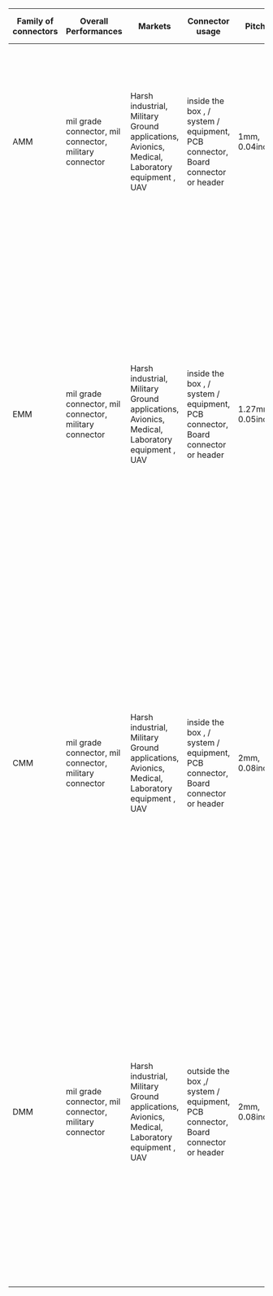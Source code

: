 |Family of connectors|Overall Performances                                  |Markets                                                                                      |Connector usage                                                                |Pitch           |Miniaturisation|Ruggedness|Performances|type of connector|Order type                                               |Minimum order quantity|Contact types                                                                                                                                                                |Configurations                                                                                                                                                                                                                                                                                                                                                                     |Cables types                                                        |PCB termination type                             |Material                                   |EMI Protection|Weight    |Panel Mounting                                   |temperature                                 |
|--------------------|------------------------------------------------------|---------------------------------------------------------------------------------------------|-------------------------------------------------------------------------------|----------------|---------------|----------|------------|-----------------|---------------------------------------------------------|----------------------|-----------------------------------------------------------------------------------------------------------------------------------------------------------------------------|-----------------------------------------------------------------------------------------------------------------------------------------------------------------------------------------------------------------------------------------------------------------------------------------------------------------------------------------------------------------------------------|--------------------------------------------------------------------|-------------------------------------------------|-------------------------------------------|--------------|----------|-------------------------------------------------|--------------------------------------------|
|AMM                 |mil grade connector, mil connector, military connector|Harsh industrial, Military Ground applications, Avionics, Medical, Laboratory equipment , UAV|inside the box , / system / equipment, PCB connector, Board connector or header|1mm, 0.04inch   |more, most     |least,less|least,less  |nanod            |In stock, Off-the-shelf, Connector Off the Shelf and COTS|1                     |signal, data, low amperage, LF, low frequency or LVDS                                                                                                                        |Any combination of this Male to Female is possible are Male Straight Through Hole on PCB, Female Straight Through Hole on PCB, Female on Cable/Harness, Male Straight SMT on PCB, or Female Straight SMT on PCB                                                                                                                                                                    |AWG26, AWG28, AWG30                                                 |Through hole / Thru hole or SMT / Surface Mounted|plastic, Composite, thermoplastic, PPS, LCP|No            |least,less|no                                               |normal, room temperature                    |
|EMM                 |mil grade connector, mil connector, military connector|Harsh industrial, Military Ground applications, Avionics, Medical, Laboratory equipment , UAV|inside the box , / system / equipment, PCB connector, Board connector or header|1.27mm, 0.05inch|more           |less      |less        |microd           |Made to order                                            |1                     |signal, data, low amperage, LF, low frequency or LVDS                                                                                                                        |Any combination of this Male to Female is possible are Male Straight Through Hole on PCB, Female Straight Through Hole on PCB, Female on Cable/Harness, Male Straight SMT on PCB, Female Straight SMT on PCB, Male Right Angle/90deg Through Hole on PCB, Female Right Angle/90deg Through Hole on PCB, Male Right Angle/90deg SMT on PCB, Female Right, or Angle/90deg SMT on PCB |AWG24, AWG26, AWG28, AWG30                                          |Through hole / Thru hole or SMT / Surface Mounted|plastic, Composite, thermoplastic, PPS, LCP|No            |less      |no                                               |normal, room temperature                    |
|CMM                 |mil grade connector, mil connector, military connector|Harsh industrial, Military Ground applications, Avionics, Medical, Laboratory equipment , UAV|inside the box , / system / equipment, PCB connector, Board connector or header|2mm,  0.08inch  |less, least    |more      |more        |subd or dsub     |Made to order                                            |1                     |possibility to mix contact types are signal, data, low amperage, LF, low frequency, LVDS, High Power, High amperage, Coaxial, Coax, RF, Radio Frequency, HF or High Frequency|Any combination of this Male to Female is possible are Male Straight Through Hole on PCB, Female Straight Through Hole on PCB, Female on Cable/Harness, Male Straight SMT on PCB, Female Straight SMT on PCB, Male Right Angle/90deg Through Hole on PCB, Female Right Angle/90deg Through Hole on PCB, Male Right Angle/90deg SMT on PCB, Female Right,  or Angle/90deg SMT on PCB|AWG12, AWG14, AWG16, AWG18, AWG20, AWG22, AWG24, AWG26, AWG28, AWG30|Through hole / Thru hole or SMT / Surface Mounted|plastic, Composite, thermoplastic, PPS, LCP|No            |more      |no                                               |more than 125 degrees, >125 degrees, high   |
|DMM                 |mil grade connector, mil connector, military connector|Harsh industrial, Military Ground applications, Avionics, Medical, Laboratory equipment , UAV|outside the box ,/ system / equipment, PCB connector, Board connector or header|2mm, 0.08inch   |less, least    |most, more|most, more  |microd           |Made to order                                            |1                     |possibility to mix contact types are signal, data, low amperage, LF, low frequency, LVDS, High Power, High amperage, Coaxial, Coax, RF, Radio Frequency, HF or High Frequency|Any combination of this Male to Female is possible are Male Straight Through Hole on PCB, Female Straight Through Hole on PCB, Female on Cable/Harness, Male Straight SMT on PCB, Female Straight SMT on PCB, Male Right Angle/90deg Through Hole on PCB, Female Right Angle/90deg Through Hole on PCB, Male Right Angle/90deg SMT on PCB, Female Right, or Angle/90deg SMT on PCB |AWG12, AWG14, AWG16, AWG18, AWG20, AWG22, AWG24, AWG26, AWG28, AWG30|Through hole / Thru hole or SMT / Surface Mounted|metal, metallic, aluminium                 |Yes           |most, more|yes, panel, panel mount, panel mounted, structure|less than 125 degrees, < 125 degrees, medium|

